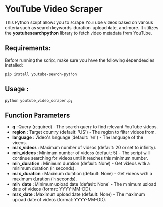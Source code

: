 # YouTube Video Scraper
This Python script allows you to scrape YouTube videos based on various criteria such as search keywords, duration, upload date, and more. It utilizes the **youtubesearchpython** library to fetch video metadata from YouTube.

## Requirements:
Before running the script, make sure you have the following dependencies installed:
```script
pip install youtube-search-python
```
## Usage : 
```script
python youtube_video_scraper.py
```
## Function Parameters

- **q** : Query (required) - The search query to find relevant YouTube videos.
- **region** : Target country (default: 'US') - The region to filter videos from.
- **language** : Video's language (default: 'en') - The language of the videos.
- **max_videos** : Maximum number of videos (default: 20 or set to infinity).
- **min_videos** : Minimum number of videos (default: 5) - The script will continue searching for videos until it reaches this minimum number.
- **min_duration** : Minimum duration (default: None) - Get videos with a minimum duration (in seconds).
- **max_duration** : Maximum duration (default: None) - Get videos with a maximum duration (in seconds).
- **min_date** : Minimum upload date (default: None) - The minimum upload date of videos (format: YYYY-MM-DD).
- **max_date** : Maximum upload date (default: None) - The maximum upload date of videos (format: YYYY-MM-DD).
